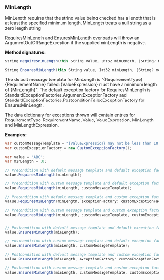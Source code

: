 ### MinLength

MinLength requires that the string value being checked has a length that is at
least the specified minimum length. MinLength treats a null string as a zero 
length string.

RequiresMinLength and EnsuresMinLength overloads will throw an ArgumentOutOfRangeException
if the supplied minLength is negative.

**Method signatures:**
```C#
String RequiresMinLength(this String value, Int32 minLength, [String? messageTemplate = null], [IExceptionFactory? exceptionFactory = null], [String? valueExpression = null], [String? minLengthExpression = null])

String EnsuresMinLength(this String value, Int32 minLength, [String? messageTemplate = null], [IExceptionFactory? exceptionFactory = null], [String? valueExpression = null], [String? minLengthExpression = null])
```

The default message template for MinLength is "{RequirementType} {RequirementName} failed: {ValueExpression} must have a minimum length of {MinLength}".
The default exception factory for RequiresMinLength is StandardExceptionFactories.ArgumentExceptionFactory
and StandardExceptionFactories.PostconditionFailedExceptionFactory for 
EnsuresMinLength.

The data dictionary for exceptions thrown will contain entries for RequirementType,
RequirementName, Value, ValueExpression, MinLength and MinLengthExpression.

**Examples:**
```C#
var customMessageTemplate = "{ValueExpression} may not be less than 10 characters in length";
var customExceptionFactory = new CustomExceptionFactory();

var value = "ABC";
var minLength = 10;

// Precondition with default message template and default exception factory.
value.RequiresMinLength(minLength);

// Precondition with custom message template and default exception factory.
value.RequiresMinLength(minLength, customMessageTemplate);

// Precondition with default message template and custom exception factory.
value.RequiresMinLength(minLength, exceptionFactory: customExceptionFactory);

// Precondition with custom message template and custom exception factory.
value.RequiresMinLength(minLength, customMessageTemplate, customExceptionFactory);


// Postcondition with default message template and default exception factory.
value.EnsuresMinLength(minLength);

// Postcondition with custom message template and default exception factory.
value.EnsuresMinLength(minLength, customMessageTemplate);

// Postcondition with default message template and custom exception factory.
value.EnsuresMinLength(minLength, exceptionFactory: customExceptionFactory);

// Postcondition with custom message template and custom exception factory.
value.EnsuresMinLength(minLength, customMessageTemplate, customExceptionFactory);
```

